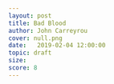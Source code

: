 ```yaml
---
layout: post
title: Bad Blood
author: John Carreyrou
cover: null.png
date:   2019-02-04 12:00:00
topic: draft
size: 
score: 8
---
```

